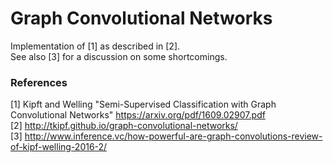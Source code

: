 # Graph Convolutional Networks

Implementation of [1] as described in [2].  
See also [3] for a discussion on some shortcomings.

### References
[1] Kipft and Welling "Semi-Supervised Classification with Graph Convolutional Networks" https://arxiv.org/pdf/1609.02907.pdf  
[2] http://tkipf.github.io/graph-convolutional-networks/  
[3] http://www.inference.vc/how-powerful-are-graph-convolutions-review-of-kipf-welling-2016-2/  
